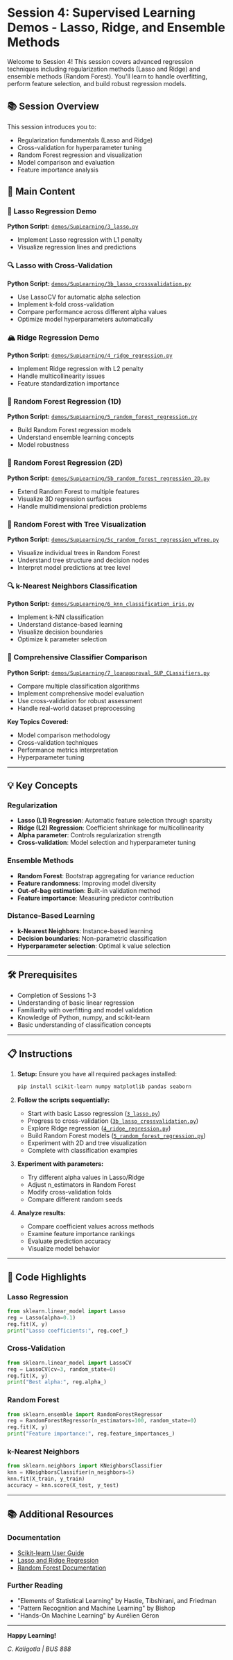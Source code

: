 # Session 4: Supervised Learning Demos - Lasso, Ridge, and Ensemble Methods

Welcome to Session 4! This session covers advanced regression techniques including regularization methods (Lasso and Ridge) and ensemble methods (Random Forest). You'll learn to handle overfitting, perform feature selection, and build robust regression models.

## 📚 Session Overview

This session introduces you to:
- Regularization fundamentals (Lasso and Ridge)
- Cross-validation for hyperparameter tuning
- Random Forest regression and visualization
- Model comparison and evaluation
- Feature importance analysis

## 📖 Main Content

### 🎯 Lasso Regression Demo

**Python Script:** [`demos/SupLearning/3_lasso.py`](demos/SupLearning/3_lasso.py)

- Implement Lasso regression with L1 penalty
- Visualize regression lines and predictions


### 🔍 Lasso with Cross-Validation

**Python Script:** [`demos/SupLearning/3b_lasso_crossvalidation.py`](demos/SupLearning/3b_lasso_crossvalidation.py)

- Use LassoCV for automatic alpha selection
- Implement k-fold cross-validation
- Compare performance across different alpha values
- Optimize model hyperparameters automatically


### 🏔️ Ridge Regression Demo

**Python Script:** [`demos/SupLearning/4_ridge_regression.py`](demos/SupLearning/4_ridge_regression.py)

- Implement Ridge regression with L2 penalty
- Handle multicollinearity issues
- Feature standardization importance


### 🌲 Random Forest Regression (1D)

**Python Script:** [`demos/SupLearning/5_random_forest_regression.py`](demos/SupLearning/5_random_forest_regression.py)

- Build Random Forest regression models
- Understand ensemble learning concepts
- Model robustness

### 🌲 Random Forest Regression (2D)

**Python Script:** [`demos/SupLearning/5b_random_forest_regression_2D.py`](demos/SupLearning/5b_random_forest_regression_2D.py)

- Extend Random Forest to multiple features
- Visualize 3D regression surfaces
- Handle multidimensional prediction problems


### 🌳 Random Forest with Tree Visualization

**Python Script:** [`demos/SupLearning/5c_random_forest_regression_wTree.py`](demos/SupLearning/5c_random_forest_regression_wTree.py)


- Visualize individual trees in Random Forest
- Understand tree structure and decision nodes
- Interpret model predictions at tree level



### 🔍 k-Nearest Neighbors Classification

**Python Script:** [`demos/SupLearning/6_knn_classification_iris.py`](demos/SupLearning/6_knn_classification_iris.py)

- Implement k-NN classification
- Understand distance-based learning
- Visualize decision boundaries
- Optimize k parameter selection


### 🏦 Comprehensive Classifier Comparison

**Python Script:** [`demos/SupLearning/7_loanapproval_SUP_CLassifiers.py`](demos/SupLearning/7_loanapproval_SUP_CLassifiers.py)

- Compare multiple classification algorithms
- Implement comprehensive model evaluation
- Use cross-validation for robust assessment
- Handle real-world dataset preprocessing

**Key Topics Covered:**
- Model comparison methodology
- Cross-validation techniques
- Performance metrics interpretation
- Hyperparameter tuning

---

## 💡 Key Concepts

### Regularization
- **Lasso (L1) Regression**: Automatic feature selection through sparsity
- **Ridge (L2) Regression**: Coefficient shrinkage for multicollinearity
- **Alpha parameter**: Controls regularization strength
- **Cross-validation**: Model selection and hyperparameter tuning

### Ensemble Methods
- **Random Forest**: Bootstrap aggregating for variance reduction
- **Feature randomness**: Improving model diversity
- **Out-of-bag estimation**: Built-in validation method
- **Feature importance**: Measuring predictor contribution

### Distance-Based Learning
- **k-Nearest Neighbors**: Instance-based learning
- **Decision boundaries**: Non-parametric classification
- **Hyperparameter selection**: Optimal k value selection

---

## 🛠️ Prerequisites

- Completion of Sessions 1-3
- Understanding of basic linear regression
- Familiarity with overfitting and model validation
- Knowledge of Python, numpy, and scikit-learn
- Basic understanding of classification concepts

---

## 📋 Instructions

1. **Setup:** Ensure you have all required packages installed:
   ```python
   pip install scikit-learn numpy matplotlib pandas seaborn
   ```

2. **Follow the scripts sequentially:**
   - Start with basic Lasso regression ([`3_lasso.py`](demos/SupLearning/3_lasso.py))
   - Progress to cross-validation ([`3b_lasso_crossvalidation.py`](demos/SupLearning/3b_lasso_crossvalidation.py))
   - Explore Ridge regression ([`4_ridge_regression.py`](demos/SupLearning/4_ridge_regression.py))
   - Build Random Forest models ([`5_random_forest_regression.py`](demos/SupLearning/5_random_forest_regression.py))
   - Experiment with 2D and tree visualization
   - Complete with classification examples

3. **Experiment with parameters:**
   - Try different alpha values in Lasso/Ridge
   - Adjust n_estimators in Random Forest
   - Modify cross-validation folds
   - Compare different random seeds

4. **Analyze results:**
   - Compare coefficient values across methods
   - Examine feature importance rankings
   - Evaluate prediction accuracy
   - Visualize model behavior

---

## 🔧 Code Highlights

### Lasso Regression
```python
from sklearn.linear_model import Lasso
reg = Lasso(alpha=0.1)
reg.fit(X, y)
print("Lasso coefficients:", reg.coef_)
```

### Cross-Validation
```python
from sklearn.linear_model import LassoCV
reg = LassoCV(cv=3, random_state=0)
reg.fit(X, y)
print("Best alpha:", reg.alpha_)
```

### Random Forest
```python
from sklearn.ensemble import RandomForestRegressor
reg = RandomForestRegressor(n_estimators=100, random_state=0)
reg.fit(X, y)
print("Feature importance:", reg.feature_importances_)
```

### k-Nearest Neighbors
```python
from sklearn.neighbors import KNeighborsClassifier
knn = KNeighborsClassifier(n_neighbors=5)
knn.fit(X_train, y_train)
accuracy = knn.score(X_test, y_test)
```

---


## 📚 Additional Resources

### Documentation
- [Scikit-learn User Guide](https://scikit-learn.org/stable/user_guide.html)
- [Lasso and Ridge Regression](https://scikit-learn.org/stable/modules/linear_model.html#lasso)
- [Random Forest Documentation](https://scikit-learn.org/stable/modules/ensemble.html#random-forests)

### Further Reading
- "Elements of Statistical Learning" by Hastie, Tibshirani, and Friedman
- "Pattern Recognition and Machine Learning" by Bishop
- "Hands-On Machine Learning" by Aurélien Géron

---

**Happy Learning!**

*C. Kaligotla | BUS 888*